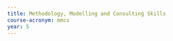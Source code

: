 ```yaml
---
title: Methodology, Modelling and Consulting Skills
course-acronym: mmcs
year: 5
---
```


<!-- Remove this comment and add a summary! -->

<!-- **Main topics**: -->